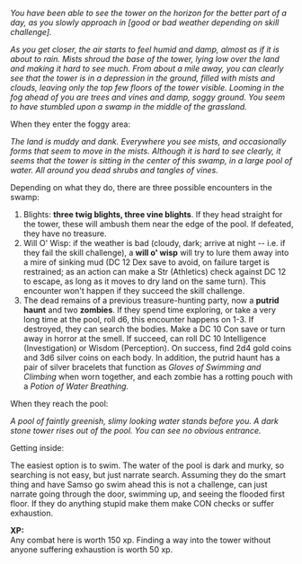 _You have been able to see the tower on the horizon for the better part of a day, as you slowly approach in [good or bad weather depending on skill challenge]._
 
_As you get closer, the air starts to feel humid and damp, almost as if it is about to rain. Mists shroud the base of the tower, lying low over the land and making it hard to see much. From about a mile away, you can clearly see that the tower is in a depression in the ground, filled with mists and clouds, leaving only the top few floors of the tower visible. Looming in the fog ahead of you are trees and vines and damp, soggy ground. You seem to have stumbled upon a swamp in the middle of the grassland._
 
When they enter the foggy area:
 
_The land is muddy and dank. Everywhere you see mists, and occasionally forms that seem to move in the mists. Although it is hard to see clearly, it seems that the tower is sitting in the center of this swamp, in a large pool of water. All around you dead shrubs and tangles of vines._
 
Depending on what they do, there are three possible encounters in the swamp:
 
1. Blights: **three twig blights, three vine blights**. If they head straight for the tower, these will ambush them near the edge of the pool. If defeated, they have no treasure.
2. Will O' Wisp: if the weather is bad (cloudy, dark; arrive at night -- i.e. if they fail the skill challenge), a **will o' wisp** will try to lure them away into a mire of sinking mud (DC 12 Dex save to avoid, on failure target is restrained; as an action can make a Str (Athletics) check against DC 12 to escape, as long as it moves to dry land on the same turn). This encounter won't happen if they succeed the skill challenge.
3. The dead remains of a previous treasure-hunting party, now a **putrid haunt** and two **zombies**. If they spend time exploring, or take a very long time at the pool, roll d6, this encounter happens on 1-3. If destroyed, they can search the bodies. Make a DC 10 Con save or turn away in horror at the smell. If succeed, can roll DC 10 Intelligence (Investigation) or Wisdom (Perception). On success, find 2d4 gold coins and 3d6 silver coins on each body. In addition, the putrid haunt has a pair of silver bracelets that function as _Gloves of Swimming and Climbing_ when worn together, and each zombie has a rotting pouch with a _Potion of Water Breathing._
 
When they reach the pool:
 
_A pool of faintly greenish, slimy looking water stands before you. A dark stone tower rises out of the pool. You can see no obvious entrance._
 
Getting inside:
 
The easiest option is to swim. The water of the pool is dark and murky, so searching is not easy, but just narrate search. Assuming they do the smart thing and have Samso go swim ahead this is not a challenge, can just narrate going through the door, swimming up, and seeing the flooded first floor. If they do anything stupid make them make CON checks or suffer exhaustion.
   

**XP:**  
Any combat here is worth 150 xp. Finding a way into the tower without anyone suffering exhaustion is worth 50 xp.